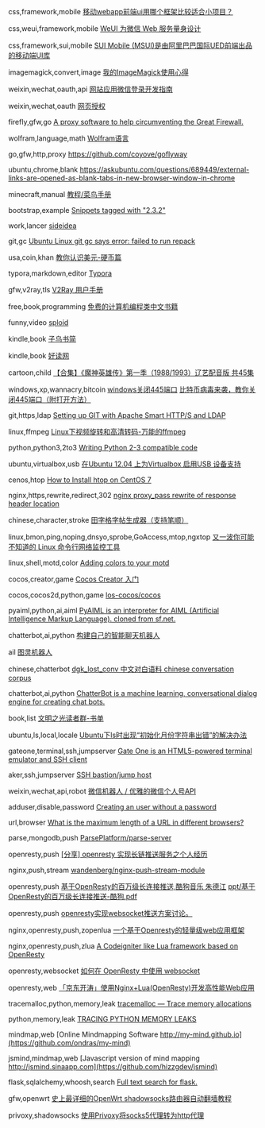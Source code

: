 
css,framework,mobile
[移动webapp前端ui用哪个框架比较适合小项目？](http://54im.com/web/webapp-ui-weui-frozenui-suimobile-gmu-jingle-purecss-ionic-jquerymobile-bootstrap.html)

css,weui,framework,mobile
[WeUI 为微信 Web 服务量身设计](https://github.com/Tencent/weui)

css,framework,sui,mobile
[SUI Mobile (MSUI)是由阿里巴巴国际UED前端出品的移动端UI库](https://github.com/sdc-alibaba/SUI-Mobile)

imagemagick,convert,image
[我的ImageMagick使用心得](http://www.charry.org/docs/linux/ImageMagick/ImageMagick.html)

weixin,wechat,oauth,api
[网站应用微信登录开发指南](https://open.weixin.qq.com/cgi-bin/showdocument?action=dir_list&t=resource/res_list&verify=1&id=open1419316505&token=&lang=zh_CN)

weixin,wechat,oauth
[网页授权](https://easywechat.org/zh-cn/docs/oauth.html)

firefly,gfw,go
[A proxy software to help circumventing the Great Firewall.](https://github.com/yinghuocho/firefly-proxy)


wolfram,language,math
[Wolfram语言](http://www.wolfram.com/language/)

go,gfw,http,proxy
https://github.com/coyove/goflyway

ubuntu,chrome,blank
https://askubuntu.com/questions/689449/external-links-are-opened-as-blank-tabs-in-new-browser-window-in-chrome

minecraft,manual
[教程/菜鸟手册](https://minecraft-zh.gamepedia.com/%E6%95%99%E7%A8%8B/%E8%8F%9C%E9%B8%9F%E6%89%8B%E5%86%8C)

bootstrap,example
[Snippets tagged with "2.3.2"](https://bootsnipp.com/tags/2.3.2)

work,lancer
[sideidea](http://sideidea.com/)

git,gc
[Ubuntu Linux git gc says error: failed to run repack](https://stackoverflow.com/questions/21064094/ubuntu-linux-git-gc-says-error-failed-to-run-repack)

usa,coin,khan
[教你认识美元-硬币篇](http://www.hydegroup.net/Item/Show.asp?m=1&d=545)

typora,markdown,editor
[Typora](https://typora.io/)

gfw,v2ray,tls
[V2Ray 用户手册](https://www.v2ray.com/)

free,book,programming
[免费的计算机编程类中文书籍](https://github.com/justjavac/free-programming-books-zh_CN)

funny,video
[sploid](http://sploid.gizmodo.com/)

kindle,book
[子乌书简](http://book.zi5.me/)

kindle,book
[好读网](http://haodoo.net/)

cartoon,child
[【合集】《魔神英雄传》第一季（1988/1993）辽艺配音版 共45集](http://www.acfun.cn/v/ac395766)

windows,xp,wannacry,bitcoin
[windows关闭445端口](http://thief.one/2017/05/13/2/)
[比特币病毒来袭，教你关闭445端口（附打开方法）](http://www.sohu.com/a/140584526_136073)

git,https,ldap
[Setting up GIT with Apache Smart HTTP/S and LDAP](https://loutilities.wordpress.com/2011/08/12/setting-up-git-with-apache-smart-https-and-ldap/)

linux,ffmpeg
[Linux下视频旋转和高清转码-万能的ffmpeg](http://ju.outofmemory.cn/entry/81061)

python,python3,2to3
[Writing Python 2-3 compatible code](http://python-future.org/compatible_idioms.html)

ubuntu,virtualbox,usb
[在Ubuntu 12.04 上为Virtualbox 启用USB 设备支持](http://www.cnblogs.com/ericsun/archive/2013/06/10/3130679.html)

cenos,htop
[How to Install htop on CentOS 7](http://elearning.wsldp.com/pcmagazine/centos-install-htop/)

nginx,https,rewrite,redirect,302
[nginx proxy_pass rewrite of response header location](http://serverfault.com/questions/678742/nginx-proxy-pass-rewrite-of-response-header-location)

chinese,character,stroke
[田字格字帖生成器（支持笔顺）](http://www.an2.net/zi/)

linux,bmon,ping,noping,dnsyo,sprobe,GoAccess,mtop,ngxtop
[又一波你可能不知道的 Linux 命令行网络监控工具](https://linux.cn/article-5461-1.html)

linux,shell,motd,color
[Adding colors to your motd](http://www.linuxquestions.org/questions/linux-software-2/adding-colors-to-your-motd-105038/)

cocos,creator,game
[Cocos Creator 入门](http://www.cocos.com/docs/creator/getting-started/index.html)

cocos,cocos2d,python,game
[los-cocos/cocos](https://github.com/los-cocos/cocos)

pyaiml,python,ai,aiml
[PyAIML is an interpreter for AIML (Artificial Intelligence Markup Language). cloned from sf.net.](https://github.com/andelf/PyAIML)

chatterbot,ai,python
[构建自己的智能聊天机器人](http://blog.just4fun.site/create-a-smart-chat-bot.html)

ail
[图灵机器人](http://www.tuling123.com/)

chinese,chatterbot
[dgk_lost_conv 中文对白语料 chinese conversation corpus](https://github.com/rustch3n/dgk_lost_conv)

chatterbot,ai,python
[ChatterBot is a machine learning, conversational dialog engine for creating chat bots.](https://github.com/gunthercox/ChatterBot)

book,list
[文明之光读者群-书单](https://gist.github.com/fanfeilong/7ce5c0b6a07cbadbff36)

ubuntu,ls,local,locale
[Ubuntu下ls时出现“初始化月份字符串出错”的解决办法](http://www.jianshu.com/p/c735eae17248)

gateone,terminal,ssh,jumpserver
[Gate One is an HTML5-powered terminal emulator and SSH client](https://github.com/liftoff/GateOne)

aker,ssh,jumpserver
[SSH bastion/jump host](https://github.com/aker-gateway/Aker)

weixin,wechat,api,robot
[微信机器人 / 优雅的微信个人号API](https://github.com/youfou/wxpy)

adduser,disable,password
[Creating an user without a password](http://unix.stackexchange.com/questions/56765/creating-an-user-without-a-password)

url,browser
[What is the maximum length of a URL in different browsers?](http://stackoverflow.com/questions/417142/what-is-the-maximum-length-of-a-url-in-different-browsers)

parse,mongodb,push
[ParsePlatform/parse-server](https://github.com/ParsePlatform/parse-server/wiki)

openresty,push
[[分享] openresty 实现长链推送服务之个人经历](https://groups.google.com/forum/#!topic/openresty/E1mQxHYgGjU)

nginx,push,stream
[wandenberg/nginx-push-stream-module](https://github.com/wandenberg/nginx-push-stream-module/)

openresty,push
[基于OpenResty的百万级长连接推送,酷狗音乐 朱德江](https://www.slideshare.net/OpenRestyCon/openresty-55238488)
[ppt/基于OpenResty的百万级长连接推送-酷狗.pdf](https://github.com/singpenguin/ppt/blob/master/%E5%9F%BA%E4%BA%8EOpenResty%E7%9A%84%E7%99%BE%E4%B8%87%E7%BA%A7%E9%95%BF%E8%BF%9E%E6%8E%A5%E6%8E%A8%E9%80%81-%E9%85%B7%E7%8B%97.pdf)

openresty,push
[openresty实现websocket推送方案讨论。](https://groups.google.com/forum/#!topic/openresty/odSjRrlwi6g)

nginx,openresty,push,zopenlua
[一个基于Openresty的轻量级web应用框架](https://github.com/maitiandeleo/zOpenLua)

nginx,openresty,push,zlua
[A Codeigniter like Lua framework based on OpenResty](https://github.com/mrxx/zLua)

openresty,websocket
[如何在 OpenResty 中使用 websocket](http://hambut.com/2016/10/13/how-to-use-websocket-in-openresty/)

openresty,web
[「京东开涛」使用Nginx+Lua(OpenResty)开发高性能Web应用](http://www.jianshu.com/p/36f1955edb8b)

tracemalloc,python,memory,leak
[tracemalloc — Trace memory allocations](http://pytracemalloc.readthedocs.io/)

python,memory,leak
[TRACING PYTHON MEMORY LEAKS](http://tech.labs.oliverwyman.com/blog/2008/11/14/tracing-python-memory-leaks/)

mindmap,web
[Online Mindmapping Software http://my-mind.github.io](https://github.com/ondras/my-mind)

jsmind,mindmap,web
[Javascript version of mind mapping http://jsmind.sinaapp.com](https://github.com/hizzgdev/jsmind)

flask,sqlalchemy,whoosh,search
[Full text search for flask.](https://github.com/honmaple/flask-msearch)

gfw,openwrt
[史上最详细的OpenWrt shadowsocks路由器自动翻墙教程](https://softwaredownload.gitbooks.io/openwrt-fanqiang/content/)

privoxy,shadowsocks
[使用Privoxy将socks5代理转为http代理](https://blog.phpgao.com/privoxy-shadowsocks.html)

